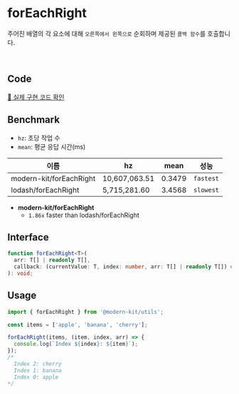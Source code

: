 # forEachRight 

주어진 배열의 각 요소에 대해 `오른쪽에서 왼쪽으로` 순회하며 제공된 `콜백 함수`를 호출합니다.

<br />

## Code 

[🔗 실제 구현 코드 확인](https://github.com/modern-agile-team/modern-kit/blob/main/packages/utils/src/array/forEachRight/index.ts)

## Benchmark
- `hz`: 초당 작업 수
- `mean`: 평균 응답 시간(ms)

|이름|hz|mean|성능|
|------|---|---|---|
|modern-kit/forEachRight|10,607,063.51|0.3479|`fastest`|
|lodash/forEachRight|5,715,281.60|3.4568|`slowest`|

- **modern-kit/forEachRight**
  - `1.86x` faster than lodash/forEachRight

## Interface 
```ts title="typescript"
function forEachRight<T>(
  arr: T[] | readonly T[],
  callback: (currentValue: T, index: number, arr: T[] | readonly T[]) => void
): void;
```

## Usage

```ts title="typescript"
import { forEachRight } from '@modern-kit/utils';

const items = ['apple', 'banana', 'cherry'];

forEachRight(items, (item, index, arr) => {
  console.log(`Index ${index}: ${item}`);
});
/*
  Index 2: cherry
  Index 1: banana
  Index 0: apple
*/
```